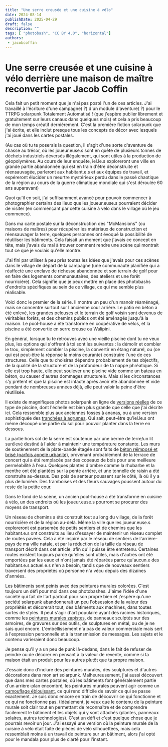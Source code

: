 ```yaml
---
title: "Une serre creusée et une cuisine à vélo"
date: 2024-08-14
publishDate: 2025-04-29
draft: false
description: ""
tags: [ "photobash", "CC BY 4.0", "horizontal"]
authors:
 - jacobcoffin
---
```


# Une serre creusée et une cuisine à vélo derrière une maison de maître reconvertie par Jacob Coffin

Cela fait un petit moment que je n'ai pas posté l'un de ces articles. J'ai travaillé à l'écriture d'une campagne( ?) d'un module d'aventure( ?) pour le TTRPG solarpunk Totalement Automatisé ! (que j'espère publier librement et gratuitement sur leurs canaux dans quelques mois) et cela a pris beaucoup de mon temps créatif dernièrement. C'est la première fiction solarpunk que j'ai écrite, et elle inclut presque tous les concepts de décor avec lesquels j'ai joué dans les cartes postales.

(Au cas où tu te poserais la question, il s'agit d'une sorte d'aventure de chasse au trésor, où les joueur.euse.s sont en quête de plusieurs tonnes de déchets industriels déversés illégalement, qui sont utiles à la production de géopolymères. Au cours de leur enquête, iel.le.s exploreront une ville en grande partie abandonnée qui est en train d'être déconstruite et réensauvagée, parleront aux habitant.e.s et aux équipes de travail, et espéreront élucider un meurtre mystérieux perdu dans le passé chaotique de la région au cours de la guerre climatique mondiale qui s'est déroulée 60 ans auparavant)

Quoi qu'il en soit, j'ai suffisamment avancé pour pouvoir commencer à photographier certains des lieux que les joueur.euse.s pourraient décider de visiter (en commençant par cette cuisine à vélo dans le village où le jeu commence).

Dans ma carte postale sur la déconstruction des "McMansions" (ou maisons de maîtres) pour récupérer les matériaux de construction et réensauvager la terre, quelques personnes ont évoqué la possibilité de réutiliser les bâtiments. Cela faisait un moment que j'avais ce concept en tête, mais j'avais du mal à trouver comment rendre une scène qui montrait tout ce que je voulais qu'elle montre.

J'ai fini par utiliser à peu près toutes les idées que j'avais pour ces scènes dans le village de départ de la campagne (une communauté planifiée qui a réaffecté une enclave de richesse abandonnée et son terrain de golf pour en faire des logements communautaires, des ateliers et une forêt nourricière). Cela signifie que je peux mettre en place des photobashs d'endroits spécifiques au sein de ce village, ce qui me semble plus réalisable.

Voici donc le premier de la série. Il montre un peu d'un manoir réaménagé, mais se concentre surtout sur l'ancienne cour arrière. Le patio en béton a été enlevé, les grandes pelouses et le terrain de golf voisin sont devenus de véritables forêts, et des chemins publics ont été aménagés jusqu'à la maison. Le pool-house a été transformé en coopérative de vélos, et la piscine a été convertie en serre creuse ou Walipini.

En général, lorsque tu te retrouves avec une vieille piscine dont tu ne veux plus, les options qui s'offrent à toi sont les suivantes : la démolir et combler le trou, simplement combler la piscine, la convertir en étang naturel, ou (ce qui est peut-être la réponse la moins courante) construire l'une de ces structures. Celle que tu choisiras dépendra probablement de tes objectifs, de la qualité de la structure et de la profondeur de ta nappe phréatique. Si elle est trop haute, elle peut soulever une piscine vide comme un bateau en béton, ou causer d'autres dommages structurels. Mais si les circonstances s'y prêtent et que la piscine est intacte après avoir été abandonnée et vide pendant de nombreuses années déjà, elle peut valoir la peine d'être réutilisée.

Il existe de magnifiques photos solarpunk en ligne de [versions réelles](https://www.urbangardensweb.com/2017/08/26/transform-disused-swimming-pool-garden/) de ce type de piscine, dont l'échelle est bien plus grande que celle que j'ai décrite ici. Cela ressemble plus aux anciennes fosses à ananas, ou à une version sophistiquée des [tranchées à agrumes](https://solar.lowtechmagazine.com/2020/04/fruit-trenches-cultivating-subtropical-plants-in-freezing-temperatures/). Qui sait, peut-être qu'iel.le.s ont même découpé une partie du sol pour pouvoir planter dans la terre en dessous.

La partie hors sol de la serre est soutenue par une berme de terre/un lit surélevé destiné à l'aider à maintenir une température constante. Les murs de soutènement de la plate-bande étagée sont faits de [béton réimposé et brisé (parfois appelé urbanite)](https://slrpnk.net/post/11909269), provenant probablement de la terrace de concert qui a été remplacée par des copeaux de bois pour une meilleure perméabilité à l'eau. Quelques plantes d'ombre comme la rhubarbe et la menthe ont été plantées sur la pente arrière, et une tonnelle de raisin a été construite au-dessus. Des pois de senteur poussent sur le côté, là où il y a plus de lumière. Des framboises et des fleurs sauvages poussent autour du reste de la petite cour.

Dans le fond de la scène, un ancien pool-house a été transformé en cuisine à vélo, un des endroits où les joueur.euse.s pourront se procurer des moyens de transport.

Un réseau de chemins a été construit tout au long du village, de la forêt nourricière et de la région au-delà. Même la ville que les joueur.euse.s exploreront est parsemée de petits sentiers et de chemins que les habitant.e.s ont construits au lieu d'essayer de maintenir un réseau complet de routes pavées. Cela a été inspiré par le réseau de sentiers de l'arrière-pays de ma ville natale, et par la réduction de la taille du réseau de transport décrit dans cet article, afin qu'il puisse être entretenu. Certaines routes existent toujours parce qu'elles sont utiles, mais d'autres ont été emportées par les eaux et n'ont jamais été réparées parce qu'aucun.e des habitant.e.s actuel.e.s n'en a besoin, tandis que de nouveaux sentiers traversent des propriétés où personne n'a vécu depuis des dizaines d'années.

Les bâtiments sont peints avec des peintures murales colorées. C'est toujours un défi pour moi dans ces photobashes. J'aime l'idée d'une société qui fait de l'art partout pour son propre bien et j'espère qu'une société solarpunk abandonnerait un peu l'obsession de la valeur des propriétés et décorerait tout, des bâtiments aux machines, dans toutes sortes de styles. Il peut s'agir d'art populaire ayant des racines historiques, comme les [peintures murales zapistes](https://danestrom.com/the-zapatista-murals-of-oventic-mexico/), de panneaux sculptés sur des armoires, de gravures sur des outils, de sculptures en métal, ou de je ne sais quoi encore. L'embellissement n'a pas de valeur commerciale mais sert à l'expression personnelle et à la transmission de messages. Les sujets et le contenu varieraient donc beaucoup.

Je pense qu'il y a un peu de punk là-dedans, dans le fait de refuser de peindre ou de décorer en pensant à la valeur de revente, comme si ta maison était un produit pour les autres plutôt que ta propre maison.

J'essaie donc d'inclure des peintures murales, des sculptures et d'autres décorations dans mon art solarpunk. Malheureusement, j'ai aussi découvert que dans mes cartes postales, où les bâtiments font généralement partie d'un arrière-plan encombré, les peintures murales peuvent agir comme un [camouflage éblouissant](https://en.wikipedia.org/wiki/Dazzle_camouflage), ce qui rend difficile de savoir ce qui se passe exactement. Je suis donc encore en train de découvrir ce qui fonctionne et ce qui ne fonctionne pas. (Idéalement, je veux que le contenu de la peinture murale soit clair tout en permettant de reconnaître et de comprendre facilement le bâtiment et les objets qui y sont attachés (plantes, panneaux solaires, autres technologies). C'est un défi et c'est quelque chose que je pourrais revoir un jour. J'ai essayé une version où la peinture murale de la cuisine à vélo était faite de pièces de vélo silhouettées, mais cela ressemblait moins à un travail de peinture sur un bâtiment, alors j'ai opté pour le mandala pour plus de clarté pour l'instant.
